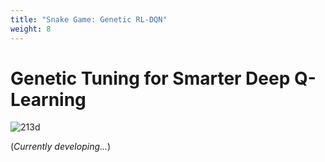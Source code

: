 ```yaml
---
title: "Snake Game: Genetic RL-DQN"
weight: 8
---
```


# Genetic Tuning for Smarter Deep Q-Learning

![213d](https://miro.medium.com/v2/resize:fit:2800/1*zRZ46MeFZMd5F52CHM6EYA.png)

(*Currently developing...*)